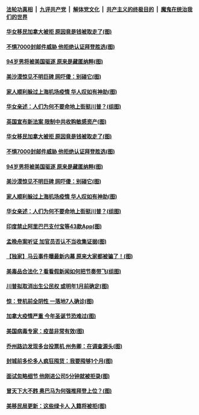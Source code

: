 

####  [法轮功真相](../../../../basic/blob/master/README.md?t=11261831) &nbsp;|&nbsp; [九评共产党](../../../../9ping.md/blob/master/README.md?t=11261831) &nbsp;|&nbsp; [解体党文化](../../../../jtdwh.md/blob/master/README.md?t=11261831)  &nbsp;|&nbsp; [共产主义的终极目的](../../../../gczydzjmd.md/blob/master/README.md?t=11261831) &nbsp;|&nbsp; [魔鬼在统治我们的世界](../../../../mgztzwmdsj.md/blob/master/README.md?t=11261831) 

#### [华女移民加拿大被拒 原因竟是钱被取走了(图)](../pages/p3/953786.md?t=11261831) 

#### [不惧7000封邮件威胁 他拒绝认证拜登胜选(图)](../pages/p3/953755.md?t=11261831) 

#### [94岁男将被美国驱逐 原来是藏匿纳粹(图)](../pages/p3/953759.md?t=11261831) 

#### [美沙漠惊见不明巨碑 网吓傻：别碰它(图)](../pages/p3/953746.md?t=11261831) 

#### [家人顺利躲过上海机场疫情 华人叹如有神助(图)](../pages/p3/953710.md?t=11261831) 

#### [华女亲述：人们为何不要命地上街挺川普？(组图)](../pages/p3/953686.md?t=11261831) 

#### [英国宣布新法案 限制中共收购敏感资产(图)](../pages/p3/953794.md?t=11261831) 

#### [华女移民加拿大被拒 原因竟是钱被取走了(图)](../pages/p3/953786.md?t=11261831) 

#### [不惧7000封邮件威胁 他拒绝认证拜登胜选(图)](../pages/p3/953755.md?t=11261831) 

#### [94岁男将被美国驱逐 原来是藏匿纳粹(图)](../pages/p3/953759.md?t=11261831) 

#### [美沙漠惊见不明巨碑 网吓傻：别碰它(图)](../pages/p3/953746.md?t=11261831) 

#### [家人顺利躲过上海机场疫情 华人叹如有神助(图)](../pages/p3/953710.md?t=11261831) 

#### [华女亲述：人们为何不要命地上街挺川普？(组图)](../pages/p3/953686.md?t=11261831) 

#### [印度禁止阿里巴巴支付宝等43款App(图)](../pages/p3/953682.md?t=11261831) 

#### [孟晚舟案听证 加官员否认不当收集证据(图)](../pages/p3/953679.md?t=11261831) 

#### [【独家】马云事件曝最新内幕 原来大家都被骗了！(图)](../pages/p3/953558.md?t=11261831) 

#### [美毒品合法化？看看假新闻如何把节奏带飞(组图)](../pages/p3/953656.md?t=11261831) 

#### [川普拟取消出生公民权 或明年1月前确定(图)](../pages/p3/953645.md?t=11261831) 

#### [惊：登机前全阴性 一落地7人确诊(图)](../pages/p3/953639.md?t=11261831) 

#### [加拿大疫情严重 今年圣诞节恐难过(图)](../pages/p3/953563.md?t=11261831) 

#### [美国病毒专家：疫苗非常有效(图)](../pages/p3/953552.md?t=11261831) 

#### [乔州路边发现多台投票机 州务卿：在调查源头(图)](../pages/p3/953548.md?t=11261831) 

#### [封城前多伦多人疯狂囤货：我要囤够1个月(图)](../pages/p3/953536.md?t=11261831) 

#### [面试忽略细节 他刚进公司5分钟就被拒录(图)](../pages/p3/953507.md?t=11261831) 

#### [冒天下大不韪 奥巴马为何强推拜登上位？(图)](../pages/p3/953505.md?t=11261831) 

#### [美移民局更新：这些绿卡人 入籍将被拒(图)](../pages/p3/953434.md?t=11261831) 


